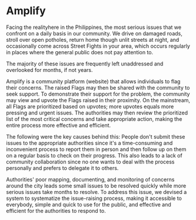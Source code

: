 # Amplify

Facing the realityhere in the Philippines, the most serious issues that we confront on a daily basis in our community. We drive on damaged roads, stroll over open potholes, return home though unlit streets at night, and occasionally come across Street Fights in your area, which occurs regularly in places where the general public does not pay attention to.

The majority of these issues are frequently left unaddressed and overlooked for months, if not years.


Amplify is a community platform (website) that allows individuals to flag their concerns. The raised Flags may then be shared with the community to seek support. To demonstrate their support for the problem, the community may view and upvote the Flags raised in their proximity. On the mainstream, all Flags are prioritized based on upvotes; more upvotes equals more pressing and urgent issues. The authorities may then review the prioritized list of the most critical concerns and take appropriate action, making the entire process more effective and efficient.

The following were the key causes behind this:
People don't submit these issues to the appropriate authorities since it's a time-consuming and inconvenient process to report them in person and then follow up on them on a regular basis to check on their progress. This also leads to a lack of community collaboration since no one wants to deal with the process personally and prefers to delegate it to others.

Authorities' poor mapping, documenting, and monitoring of concerns around the city leads some small issues to be resolved quickly while more serious issues take months to resolve.
To address this issue, we devised a system to systematize the issue-raising process, making it accessible to everybody, simple and quick to use for the public, and effective and efficient for the authorities to respond to.
